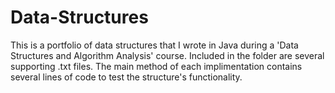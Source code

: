 # Data-Structures
This is a portfolio of data structures that I wrote in Java during a 'Data Structures and Algorithm Analysis' course. Included in the folder are several supporting .txt files. The main method of each implimentation contains several lines of code to test the structure's functionality.
